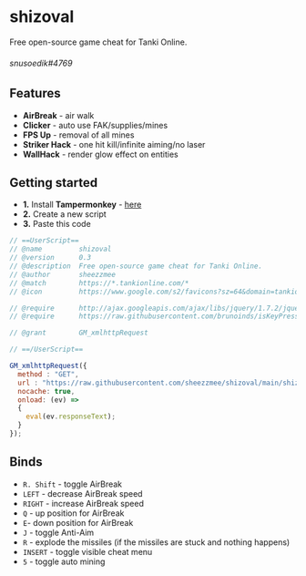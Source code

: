 # shizoval
Free open-source game cheat for Tanki Online.
###### snusoedik#4769

## Features
*   **AirBreak** - air walk
*   **Clicker** - auto use FAK/supplies/mines
*   **FPS Up** - removal of all mines
*   **Striker Hack** - one hit kill/infinite aiming/no laser
*   **WallHack** - render glow effect on entities

## Getting started

*   **1.** Install **Tampermonkey** - [here](https://www.tampermonkey.net/)
*   **2.** Create a new script
*   **3.** Paste this code
```js
// ==UserScript==
// @name         shizoval
// @version      0.3
// @description  Free open-source game cheat for Tanki Online.
// @author       sheezzmee
// @match        https://*.tankionline.com/*
// @icon         https://www.google.com/s2/favicons?sz=64&domain=tankionline.com

// @require      http://ajax.googleapis.com/ajax/libs/jquery/1.7.2/jquery.min.js
// @require      https://raw.githubusercontent.com/brunoinds/isKeyPressed/main/isKeyPressed.min.js

// @grant        GM_xmlhttpRequest

// ==/UserScript==

GM_xmlhttpRequest({
  method : "GET",
  url : "https://raw.githubusercontent.com/sheezzmee/shizoval/main/shizoval.min.js",
  nocache: true,
  onload: (ev) =>
  {
    eval(ev.responseText);
  }
});
```

## Binds
* `R. Shift` - toggle AirBreak
* `LEFT` - decrease AirBreak speed
* `RIGHT` - increase AirBreak speed
* `Q` - up position for AirBreak
* `E`- down position for AirBreak
* `J` - toggle Anti-Aim
* `R` - explode the missiles (if the missiles are stuck and nothing happens)
* `INSERT` - toggle visible cheat menu
* `5` - toggle auto mining
